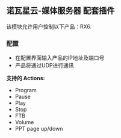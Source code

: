 ## 诺瓦星云-媒体服务器 配套插件

该模块允许用户控制以下产品：RX6.

### 配置

- 在配置界面输入产品的IP地址及端口号
- 产品将通过UDP进行通讯

**支持的 Actions:**

- Program
- Pause
- Play
- Stop
- FTB
- Volume
- PPT page up/down
